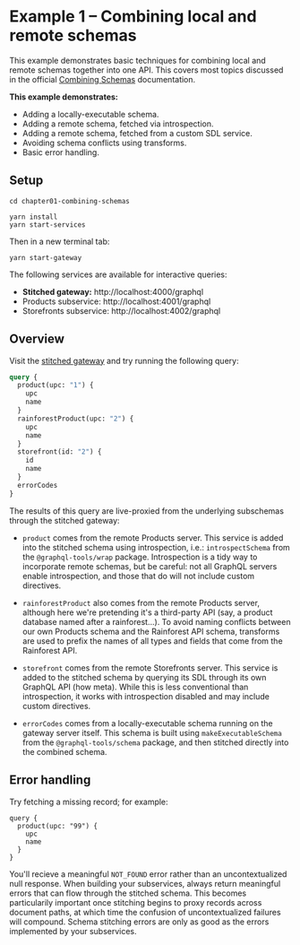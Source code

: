 # Example 1 – Combining local and remote schemas

This example demonstrates basic techniques for combining local and remote schemas together into one API. This covers most topics discussed in the official [Combining Schemas](https://www.graphql-tools.com/docs/stitch-combining-schemas) documentation.

**This example demonstrates:**

- Adding a locally-executable schema.
- Adding a remote schema, fetched via introspection.
- Adding a remote schema, fetched from a custom SDL service.
- Avoiding schema conflicts using transforms.
- Basic error handling.

## Setup

```shell
cd chapter01-combining-schemas

yarn install
yarn start-services
```

Then in a new terminal tab:

```shell
yarn start-gateway
```

The following services are available for interactive queries:

- **Stitched gateway:** http://localhost:4000/graphql
- Products subservice: http://localhost:4001/graphql
- Storefronts subservice: http://localhost:4002/graphql

## Overview

Visit the [stitched gateway](http://localhost:4000/graphql) and try running the following query:

```graphql
query {
  product(upc: "1") {
    upc
    name
  }
  rainforestProduct(upc: "2") {
    upc
    name
  }
  storefront(id: "2") {
    id
    name
  }
  errorCodes
}
```

The results of this query are live-proxied from the underlying subschemas through the stitched gateway:

- `product` comes from the remote Products server. This service is added into the stitched schema using introspection, i.e.: `introspectSchema` from the `@graphql-tools/wrap` package. Introspection is a tidy way to incorporate remote schemas, but be careful: not all GraphQL servers enable introspection, and those that do will not include custom directives.

- `rainforestProduct` also comes from the remote Products server, although here we're pretending it's a third-party API (say, a product database named after a rainforest...). To avoid naming conflicts between our own Products schema and the Rainforest API schema, transforms are used to prefix the names of all types and fields that come from the Rainforest API.

- `storefront` comes from the remote Storefronts server. This service is added to the stitched schema by querying its SDL through its own GraphQL API (how meta). While this is less conventional than introspection, it works with introspection disabled and may include custom directives.

- `errorCodes` comes from a locally-executable schema running on the gateway server itself. This schema is built using `makeExecutableSchema` from the `@graphql-tools/schema` package, and then stitched directly into the combined schema.

## Error handling

Try fetching a missing record; for example:

```
query {
  product(upc: "99") {
    upc
    name
  }
}
```

You'll recieve a meaningful `NOT_FOUND` error rather than an uncontextualized null response. When building your subservices, always return meaningful errors that can flow through the stitched schema. This becomes particularily important once stitching begins to proxy records across document paths, at which time the confusion of uncontextualized failures will compound. Schema stitching errors are only as good as the errors implemented by your subservices.
